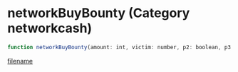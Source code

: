 # networkBuyBounty (Category networkcash)

```js
function networkBuyBounty(amount: int, victim: number, p2: boolean, p3: boolean): void
```

[filename](networkBuyBounty_m.md ':include')